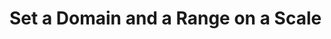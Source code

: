 # Set a Domain and a Range on a Scale

<body>
  <script>

    // Add your code below this line

    const scale = d3.scaleLinear();
    scale.domain([250, 500]);
    scale.range([10, 150]);

    // Add your code above this line

    const output = scale(50);
    d3.select("body")
      .append("h2")
      .text(output);
  </script>
</body>
